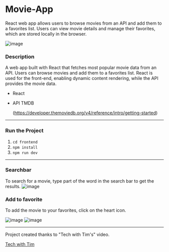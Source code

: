 # Movie-App

React web app allows users to browse movies from an API and add them to a favorites list. Users can view movie details and manage their favorites, which are stored locally in the browser.

![image](portfolio-gif/presentation.gif)


### Description

A web app built with React that fetches most popular movie data from an API. Users can browse movies and add them to a favorites list. React is used for the front-end, enabling dynamic content rendering, while the API provides the movie data.

- React
- API TMDB
  
    (https://developer.themoviedb.org/v4/reference/intro/getting-started)

---

### Run the Project

1. `cd frontend`
2. `npm install`
3. `npm run dev`

---

### Searchbar
To search for a movie, type part of the word in the search bar to get the results.
![image](portfolio-gif/search.gif)

### Add to favorite
To add the movie to your favorites, click on the heart icon.

![image](https://github.com/user-attachments/assets/f6938738-d407-4a63-89e3-b47a88597d60)
![image](portfolio-gif/favori.gif)

---
Project created thanks to "Tech with Tim's" video.

[Tech with Tim ](https://www.youtube.com/watch?v=G6D9cBaLViA&ab_channel=TechWithTim)

